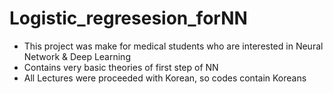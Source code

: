 # Logistic_regresesion_forNN
* This project was make for medical students who are interested in Neural Network & Deep Learning
* Contains very basic theories of first step of NN
* All Lectures were proceeded with Korean, so codes contain Koreans

